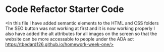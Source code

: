# Code Refactor Starter Code
<In this file I have added semantic elements to the HTML and CSS folders
The SEO button was not working at first and it is now working properly
I also have added the alt attributes for all images on the screen so that the website can be more accessable to people under the ADA act
https://tbedard126.github.io/homework-week-one/>
